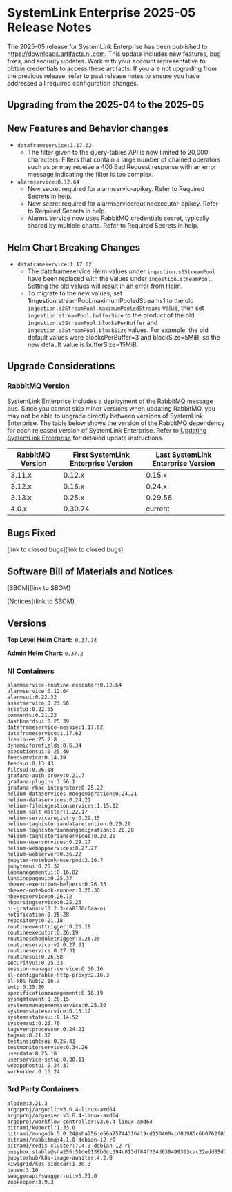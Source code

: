 # SystemLink Enterprise 2025-05 Release Notes

The 2025-05 release for SystemLink Enterprise has been
published to <https://downloads.artifacts.ni.com>. This update includes new
features, bug fixes, and security updates. Work with your account representative
to obtain credentials to access these artifacts. If you are not upgrading from
the previous release, refer to past release notes to ensure you have addressed
all required configuration changes.

## Upgrading from the 2025-04 to the 2025-05

<!-- Optional section to include comments and instructions needed to successfully upgrade from the previous release to the current release. If the only changes needed are already captured in Helm Chart Breaking Changes, this section is not needed. -->

## New Features and Behavior changes

- `dataframeservice:1.17.62`
  - The filter given to the query-tables API is now limited to 20,000 characters. Filters that contain a large number of chained operators such as `or` may receive a 400 Bad Request response with an error message indicating the filter is too complex.
- `alarmservice:0.12.64`
  -  New secret required for alarmservic-apikey. Refer to Required Secrets in help.
  -  New secret required for alarmserviceroutineexecutor-apikey. Refer to Required Secrets in help.
  -  Alarms service now uses RabbitMQ credentials secret, typically shared by multiple charts. Refer to Required Secrets in help.

## Helm Chart Breaking Changes

- `dataframeservice:1.17.62`
  - The dataframeservice Helm values under `ingestion.s3StreamPool` have been replaced with the values under `ingestion.streamPool`. Setting the old values will result in an error from Helm.
  - To migrate to the new values, set 1ingestion.streamPool.maximumPooledStreams1 to the old `ingestion.s3StreamPool.maximumPooledStreams` value, then set `ingestion.streamPool.bufferSize` to the product of the old `ingestion.s3StreamPool.blocksPerBuffer` and `ingestion.s3StreamPool.blockSize` values. For example, the old default values were blocksPerBuffer=3 and blockSize=5MiB, so the new default value is bufferSize=15MiB.

## Upgrade Considerations

### RabbitMQ Version

SystemLink Enterprise includes a deployment of the
[RabbitMQ](https://www.rabbitmq.com/) message bus. Since you cannot skip minor
versions when updating RabbitMQ, you may not be able to upgrade directly between
versions of SystemLink Enterprise. The table below shows the version of the
RabbitMQ dependency for each released version of SystemLink Enterprise. Refer to
[Updating SystemLink Enterprise](https://www.ni.com/docs/en-US/bundle/systemlink-enterprise/page/updating-systemlink-enterprise.html)
for detailed update instructions.

| RabbitMQ Version | First SystemLink Enterprise Version | Last SystemLink Enterprise Version |
| ---------------- | ----------------------------------- | ---------------------------------- |
| 3.11.x           | 0.12.x                              | 0.15.x                             |
| 3.12.x           | 0.16.x                              | 0.24.x                             |
| 3.13.x           | 0.25.x                              | 0.29.56                            |
| 4.0.x            | 0.30.74                             | current                            |

## Bugs Fixed

<!-- This section should link to the excel document that list customer facing bugs, fixed in the current release. The URL for the release (tag) should be used. -->

[link to closed bugs](link to closed bugs)

## Software Bill of Materials and Notices

<!-- This section should link to the directories containing notices and SBOM. The URL for the release (tag) should be used. -->

[SBOM](link to SBOM)

[Notices](link to SBOM)

## Versions

**Top Level Helm Chart:** `0.37.74`

**Admin Helm Chart:** `0.37.2`

### NI Containers

```text
alarmservice-routine-executor:0.12.64
alarmservice:0.12.64
alarmsui:0.22.32
assetservice:0.23.56
assetui:0.22.65
comments:0.21.22
dashboardsui:0.25.39
dataframeservice-nessie:1.17.62
dataframeservice:1.17.62
dremio-ee:25.2.8
dynamicformfields:0.6.34
executionsui:0.25.40
feedservice:0.14.39
feedsui:0.13.43
filesui:0.26.18
grafana-auth-proxy:0.21.7
grafana-plugins:3.56.1
grafana-rbac-integrator:0.25.22
helium-dataservices-mongomigration:0.24.21
helium-dataservices:0.24.21
helium-fileingestionservices:1.15.12
helium-salt-master:1.22.17
helium-serviceregistry:0.29.15
helium-taghistoriandataretention:0.20.20
helium-taghistorianmongomigration:0.20.20
helium-taghistorianservices:0.20.20
helium-userservices:0.29.17
helium-webappservices:0.27.27
helium-webserver:0.36.22
jupyter-notebook-userpod:2.16.7
jupyterui:0.25.32
labmanagementui:0.16.82
landingpageui:0.25.37
nbexec-execution-helpers:0.26.33
nbexec-notebook-runner:0.26.30
nbexecservice:0.26.72
nbparsingservice:0.25.23
ni-grafana:v10.2.3-ca8100c6aa-ni
notification:0.25.28
repository:0.21.18
routineeventtrigger:0.26.18
routineexecutor:0.26.19
routinescheduletrigger:0.26.20
routineservice-v2:0.27.31
routineservice:0.27.31
routinesui:0.26.58
securityui:0.25.33
session-manager-service:0.30.16
sl-configurable-http-proxy:2.16.3
sl-k8s-hub:2.16.7
smtp:0.25.26
specificationmanagement:0.16.19
sysmgmtevent:0.26.15
systemsmanagementservice:0.25.20
systemsstateservice:0.15.12
systemsstatesui:0.14.52
systemsui:0.26.76
tageventprocessor:0.24.21
tagsui:0.21.32
testinsightsui:0.25.41
testmonitorservice:0.34.26
userdata:0.25.18
userservice-setup:0.30.11
webapphostui:0.24.37
workorder:0.16.24
```

### 3rd Party Containers

```text
alpine:3.21.3
argoproj/argocli:v3.6.4-linux-amd64
argoproj/argoexec:v3.6.4-linux-amd64
argoproj/workflow-controller:v3.6.4-linux-amd64
bitnami/kubectl:1.33.0
bitnami/mongodb:5.0.24@sha256:e56a75744316419cd150400ccd8d985c6b0762f03c7a3b015f233524d043731f
bitnami/rabbitmq:4.1.0-debian-12-r0
bitnami/redis-cluster:7.4.3-debian-12-r0
busybox:stable@sha256:51de9138b0cc394c813df84f334d638499333cac22edd05d0300b2c9a2dc80dd
jupyterhub/k8s-image-awaiter:4.2.0
kiwigrid/k8s-sidecar:1.30.3
pause:3.10
swaggerapi/swagger-ui:v5.21.0
zookeeper:3.9.3
```
